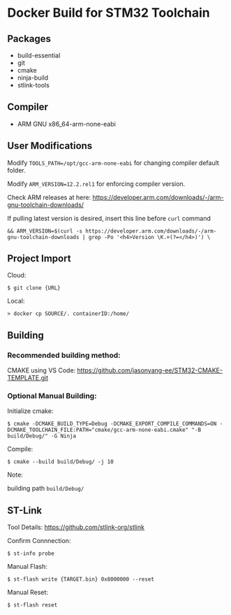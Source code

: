 # Docker Build for STM32 Toolchain


## Packages

- build-essential
- git
- cmake
- ninja-build
- stlink-tools


## Compiler

 - ARM GNU x86_64-arm-none-eabi



## User Modifications

Modify `TOOLS_PATH=/opt/gcc-arm-none-eabi` for changing compiler default folder.

Modify `ARM_VERSION=12.2.rel1` for enforcing compiler version.

Check ARM releases at here: https://developer.arm.com/downloads/-/arm-gnu-toolchain-downloads/

If pulling latest version is desired, insert this line before `curl` command

```docker
&& ARM_VERSION=$(curl -s https://developer.arm.com/downloads/-/arm-gnu-toolchain-downloads | grep -Po '<h4>Version \K.+(?=</h4>)') \
```


## Project Import

Cloud:
```shell
$ git clone {URL}
```

Local:
```CMD
> docker cp SOURCE/. containerID:/home/
```




## Building

### Recommended building method:

CMAKE using VS Code: https://github.com/jasonyang-ee/STM32-CMAKE-TEMPLATE.git


### Optional Manual Building:

Initialize cmake:
```shell
$ cmake -DCMAKE_BUILD_TYPE=Debug -DCMAKE_EXPORT_COMPILE_COMMANDS=ON -DCMAKE_TOOLCHAIN_FILE:PATH="cmake/gcc-arm-none-eabi.cmake" "-B build/Debug/" -G Ninja
```

Compile:
```shell
$ cmake --build build/Debug/ -j 10
```

Note:

building path `build/Debug/`



## ST-Link

Tool Details: https://github.com/stlink-org/stlink

Confirm Connnection:

```shell
$ st-info probe
```

Manual Flash:

```shell
$ st-flash write {TARGET.bin} 0x8000000 --reset
```

Manual Reset:
```shell
$ st-flash reset
```